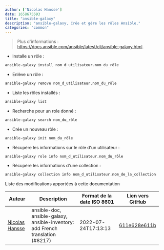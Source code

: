 ```yaml
---
author: ['Nicolas Hansse']
date: 1658675593
title: "ansible-galaxy"
description: "ansible-galaxy, Crée et gère les rôles Ansible."
categories: "common"
---
```

> Plus d'informations : <https://docs.ansible.com/ansible/latest/cli/ansible-galaxy.html>.

- Installe un rôle :

```bash
ansible-galaxy install nom_d_utilisateur.nom_du_rôle
```

- Enlève un rôle :

```bash
ansible-galaxy remove nom_d_utilisateur.nom_du_rôle
```

- Liste les rôles installés :

```bash
ansible-galaxy list
```

- Recherche pour un role donné :

```bash
ansible-galaxy search nom_du_rôle
```

- Crée un nouveau rôle :

```bash
ansible-galaxy init nom_du_rôle
```

- Récupère les informations sur le rôle d'un utilisateur :

```bash
ansible-galaxy role info nom_d_utilisateur.nom_du_rôle
```

- Récupère les informations d'une collection :

```bash
ansible-galaxy collection info nom_d_utilisateur.nom_de_la_collection
```
Liste des modifications apportées à cette documentation


Auteur | Description | Format de la date ISO 8601 | Lien vers GitHub
------|-----|-----|-----
[Nicolas Hansse](mailto:nico.hansse@gmail.com) | ansible-doc, ansible-galaxy, ansible-inventory: add French translation (#8217) | 2022-07-24T17:13:13 | [611e628e611b](https://github.com/tldr-pages/tldr/commit/611e628e611b0479a6c6c8cd65ce433a1b2b128c)

